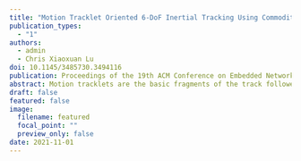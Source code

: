 ```yaml
---
title: "Motion Tracklet Oriented 6-DoF Inertial Tracking Using Commodity Smartphones"
publication_types:
  - "1"
authors:
  - admin
  - Chris Xiaoxuan Lu
doi: 10.1145/3485730.3494116
publication: Proceedings of the 19th ACM Conference on Embedded Networked Sensor Systems
abstract: Motion tracklets are the basic fragments of the track followed by a moving object and constitute various everyday motion behavior. An accurate estimation of motion tracklets in 3-D space can enable a wide range of applications, ranging from human computer interaction to medical rehabilitation. This paper presents a novel dataset for accurate 6-DoF motion tracklet estimation with the inertial sensors on commodity smartphones. The dataset consists of around 100 minutes of handheld motion with 3 predominant types of motion track-lets and accurate ground truth using the Vicon systems. With the presented dataset, we further benchmarked the trajectory estimation using a lightweight neural odometry model, showcasing how the dataset can be used while providing quantitative performance for downstream tasks. Our dataset, toolkit and source code available at https://github.com/MAPS-Lab/smartphone-tracking-dataset.
draft: false
featured: false
image:
  filename: featured
  focal_point: ""
  preview_only: false
date: 2021-11-01
---
```


